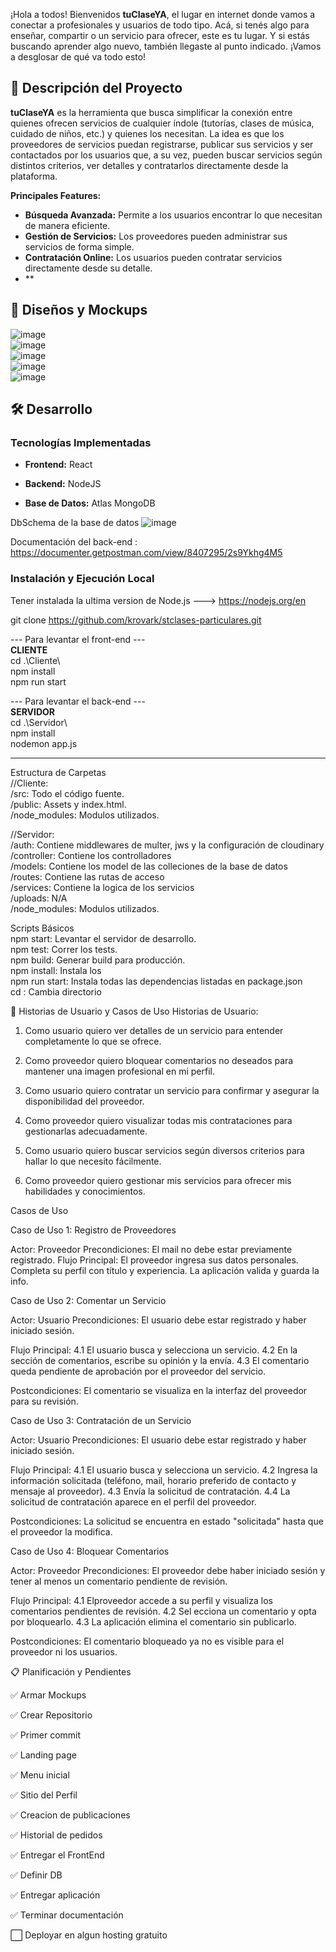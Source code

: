 ¡Hola a todos! Bienvenidos **tuClaseYA**, el lugar en internet donde vamos a conectar a profesionales y usuarios de todo tipo. Acá, si tenés algo para enseñar, compartir o un servicio para ofrecer, este es tu lugar. Y si estás buscando aprender algo nuevo, también llegaste al punto indicado. ¡Vamos a desglosar de qué va todo esto!

## 🚀 Descripción del Proyecto

**tuClaseYA** es la herramienta que busca simplificar la conexión entre quienes ofrecen servicios de cualquier índole (tutorías, clases de música, cuidado de niños, etc.) y quienes los necesitan. La idea es que los proveedores de servicios puedan registrarse, publicar sus servicios y ser contactados por los usuarios que, a su vez, pueden buscar servicios según distintos criterios, ver detalles y contratarlos directamente desde la plataforma.

**Principales Features:**
- **Búsqueda Avanzada:** Permite a los usuarios encontrar lo que necesitan de manera eficiente.
- **Gestión de Servicios:** Los proveedores pueden administrar sus servicios de forma simple.
- **Contratación Online:** Los usuarios pueden contratar servicios directamente desde su detalle.
- **

## 📸 Diseños y Mockups

![image](https://github.com/krovark/stclases-particulares/assets/76181681/d4106fd2-191d-46aa-bc32-c9d59e943608)  
![image](https://github.com/krovark/stclases-particulares/assets/76181681/61d5d0d2-8c6d-41d0-b186-8bc1a3917d24)  
![image](https://github.com/krovark/stclases-particulares/assets/76181681/74e45016-3d91-4ef9-a839-07491731d11b)  
![image](https://github.com/krovark/stclases-particulares/assets/76181681/ea9b9131-dd0f-49f8-8576-738d1a9c4270)  
![image](https://github.com/krovark/stclases-particulares/assets/76181681/589e937d-62a4-4ff5-b659-b6b536db42e5)  








## 🛠️ Desarrollo

### Tecnologías Implementadas
- **Frontend:** React
  
- **Backend:** NodeJS
  
- **Base de Datos:** Atlas MongoDB
  
DbSchema de la base de datos
![image](https://github.com/krovark/stclases-particulares/assets/76181681/8610f2ea-4de5-4970-b365-2870c9be6ac6)
  
Documentación del back-end : https://documenter.getpostman.com/view/8407295/2s9Ykhg4M5


### Instalación y Ejecución Local ###
Tener instalada la ultima version de Node.js ---> https://nodejs.org/en  

git clone https://github.com/krovark/stclases-particulares.git  

--- Para levantar el front-end ---  
**CLIENTE**  
cd .\Cliente\  
npm install  
npm run start  

--- Para levantar el back-end ---  
**SERVIDOR**  
cd .\Servidor\  
npm install  
nodemon app.js  
  
--------------------------------

Estructura de Carpetas  
//Cliente:  
/src: Todo el código fuente.  
/public: Assets y index.html.  
/node_modules: Modulos utilizados.  
  
//Servidor:  
/auth: Contiene middlewares de multer, jws y la configuración de cloudinary  
/controller: Contiene los controlladores  
/models: Contiene los model de las colleciones de la base de datos  
/routes: Contiene las rutas de acceso  
/services: Contiene la logica de los servicios  
/uploads: N/A  
/node_modules: Modulos utilizados.  

Scripts Básicos  
npm start: Levantar el servidor de desarrollo.  
npm test: Correr los tests.  
npm build: Generar build para producción.  
npm install: Instala los   
npm run start: Instala todas las dependencias listadas en package.json  
cd : Cambia directorio  

📘 Historias de Usuario y Casos de Uso
Historias de Usuario:

1) Como usuario quiero ver detalles de un servicio para entender completamente lo que se ofrece.

2) Como proveedor quiero bloquear comentarios no deseados para mantener una imagen profesional en mi perfil.

3) Como usuario quiero contratar un servicio para confirmar y asegurar la disponibilidad del proveedor.

4) Como proveedor quiero visualizar todas mis contrataciones para gestionarlas adecuadamente.

5) Como usuario quiero buscar servicios según diversos criterios para hallar lo que necesito fácilmente.

6) Como proveedor quiero gestionar mis servicios para ofrecer mis habilidades y conocimientos.

Casos de Uso

Caso de Uso 1: Registro de Proveedores

Actor: Proveedor
Precondiciones: El mail no debe estar previamente registrado.
Flujo Principal:
El proveedor ingresa sus datos personales.
Completa su perfil con título y experiencia.
La aplicación valida y guarda la info.


Caso de Uso 2: Comentar un Servicio

Actor: Usuario
Precondiciones: El usuario debe estar registrado y haber iniciado sesión.

Flujo Principal:
4.1 El usuario busca y selecciona un servicio.
4.2 En la sección de comentarios, escribe su opinión y la envía.
4.3 El comentario queda pendiente de aprobación por el proveedor del servicio.

Postcondiciones: El comentario se visualiza en la interfaz del proveedor para su revisión.


Caso de Uso 3: Contratación de un Servicio

Actor: Usuario
Precondiciones: El usuario debe estar registrado y haber iniciado sesión.

Flujo Principal:
4.1 El usuario busca y selecciona un servicio.
4.2 Ingresa la información solicitada (teléfono, mail, horario preferido de contacto y mensaje al proveedor).
4.3 Envía la solicitud de contratación.
4.4 La solicitud de contratación aparece en el perfil del proveedor.

Postcondiciones: La solicitud se encuentra en estado "solicitada" hasta que el proveedor la modifica.

Caso de Uso 4: Bloquear Comentarios

Actor: Proveedor
Precondiciones: El proveedor debe haber iniciado sesión y tener al menos un comentario pendiente de revisión.

Flujo Principal:
4.1 Elproveedor accede a su perfil y visualiza los comentarios pendientes de revisión.
4.2 Sel ecciona un comentario y opta por bloquearlo.
4.3 La aplicación elimina el comentario sin publicarlo.

Postcondiciones: El comentario bloqueado ya no es visible para el proveedor ni los usuarios.

📋 Planificación y Pendientes

 ✅ Armar Mockups

 ✅ Crear Repositorio

 ✅ Primer commit

 ✅ Landing page 

 ✅ Menu inicial

 ✅ Sitio del Perfil

 ✅ Creacion de publicaciones

 ✅ Historial de pedidos

 ✅ Entregar el FrontEnd

 ✅ Definir DB

 ✅ Entregar aplicación

 ✅ Terminar documentación

 ⬜ Deployar en algun hosting gratuito
